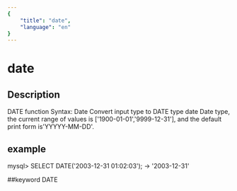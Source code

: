 ```yaml
---
{
    "title": "date",
    "language": "en"
}
---
```


<!-- 
Licensed to the Apache Software Foundation (ASF) under one
or more contributor license agreements.  See the NOTICE file
distributed with this work for additional information
regarding copyright ownership.  The ASF licenses this file
to you under the Apache License, Version 2.0 (the
"License"); you may not use this file except in compliance
with the License.  You may obtain a copy of the License at

  http://www.apache.org/licenses/LICENSE-2.0

Unless required by applicable law or agreed to in writing,
software distributed under the License is distributed on an
"AS IS" BASIS, WITHOUT WARRANTIES OR CONDITIONS OF ANY
KIND, either express or implied.  See the License for the
specific language governing permissions and limitations
under the License.
-->

# date
## Description
DATE function
Syntax:
Date
Convert input type to DATE type
date
Date type, the current range of values is ['1900-01-01','9999-12-31'], and the default print form is'YYYYY-MM-DD'.

## example
mysql> SELECT DATE('2003-12-31 01:02:03');
-> '2003-12-31'

##keyword
DATE
